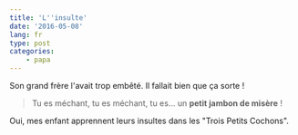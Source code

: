 ```yaml
---
title: 'L''insulte'
date: '2016-05-08'
lang: fr
type: post
categories:
    - papa
---
```


Son grand frère l'avait trop embêté. Il fallait bien que ça sorte !

<!-- more -->

> Tu es méchant, tu es méchant, tu es… un **petit jambon de misère** !

Oui, mes enfant apprennent leurs insultes dans les "Trois Petits Cochons".

